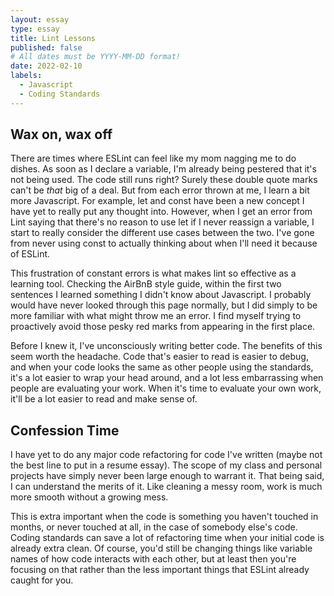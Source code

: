 ```yaml
---
layout: essay
type: essay
title: Lint Lessons
published: false
# All dates must be YYYY-MM-DD format!
date: 2022-02-10
labels:
  - Javascript
  - Coding Standards
---
```

## Wax on, wax off
There are times where ESLint can feel like my mom nagging me to do dishes. As soon as I declare a variable, I'm already being pestered that it's not being used. The code still runs right? Surely these double quote marks can't be *that* big of a deal. But from each error thrown at me, I learn a bit more Javascript. For example, let and const have been a new concept I have yet to really put any thought into. However, when I get an error from Lint saying that there's no reason to use let if I never reassign a variable, I start to really consider the different use cases between the two. I've gone from never using const to actually thinking about when I'll need it because of ESLint.

This frustration of constant errors is what makes lint so effective as a learning tool. Checking the AirBnB style guide, within the first two sentences I learned something I didn't know about Javascript. I probably would have never looked through this page normally, but I did simply to be more familiar with what might throw me an error. I find myself trying to proactively avoid those pesky red marks from appearing in the first place.

Before I knew it, I've unconsciously writing better code. The benefits of this seem worth the headache. Code that's easier to read is easier to debug, and when your code looks the same as other people using the standards, it's a lot easier to wrap your head around, and a lot less embarrassing when people are evaluating your work. When it's time to evaluate your own work, it'll be a lot easier to read and make sense of.

## Confession Time
I have yet to do any major code refactoring for code I've written (maybe not the best line to put in a resume essay). The scope of my class and personal projects have simply never been large enough to warrant it. That being said, I can understand the merits of it. Like cleaning a messy room, work is much more smooth without a growing mess.

This is extra important when the code is something you haven't touched in months, or never touched at all, in the case of somebody else's code. Coding standards can save a lot of refactoring time when your initial code is already extra clean. Of course, you'd still be changing things like variable names of how code interacts with each other, but at least then you're focusing on that rather than the less important things that ESLint already caught for you.
